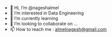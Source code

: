 - 👋 Hi, I’m @nageshalmel
- 👀 I’m interested in Data Engineering
- 🌱 I’m currently learning 
- 💞️ I’m looking to collaborate on ...
- 📫 How to reach me : almelnagesh@gmail.com

<!---
nageshalmel/nageshalmel is a ✨ special ✨ repository because its `README.md` (this file) appears on your GitHub profile.
You can click the Preview link to take a look at your changes.
--->

